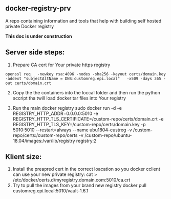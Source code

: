## docker-registry-prv
A repo containing information and tools that help with building self hosted private Docker registry

**This doc is under construction**

## Server side steps:
1. Prepare CA cert for Your private https registry
```
openssl req   -newkey rsa:4096 -nodes -sha256 -keyout certs/domain.key   -addext "subjectAltName = DNS:customreg.epi.local"   -x509 -days 365 -out certs/domain.crt
```
2. Copy the the containers into the loccal folder and then run the python sccript tha twill load docker tar files into Your registry

3. Run the main docker registry
sudo docker run -d -e REGISTRY_HTTP_ADDR=0.0.0.0:5010 -e REGISTRY_HTTP_TLS_CERTIFICATE=/custom-repo/certs/domain.crt -e REGISTRY_HTTP_TLS_KEY=/custom-repo/certs/domain.key \-p 5010:5010 --restart=always  --name ubu1804-custreg -v /custom-repo/certs:/custom-repo/certs -v /custom-repo/ubuntu-18.04/images:/var/lib/registry registry:2

## Klient size:
1. Install the preapred cert in the correct loacation so you docker cclient can use your new private registry:
cat > /etc/docker/certs.d/myregistry.domain.com:5010/ca.crt
2. Try to pull the images from your brand new registry
docker pull customreg.epi.local:5010/vault-1.6.1
